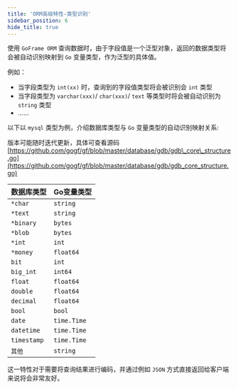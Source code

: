 ```yaml
---
title: 'ORM高级特性-类型识别'
sidebar_position: 6
hide_title: true
---
```


使用 `GoFrame ORM` 查询数据时，由于字段值是一个泛型对象，返回的数据类型将会被自动识别映射到 `Go` 变量类型，作为泛型的具体值。

例如：

- 当字段类型为 `int(xx)` 时，查询到的字段值类型将会被识别会 `int` 类型
- 当字段类型为 `varchar(xxx)`/ `char(xxx)`/ `text` 等类型时将会被自动识别为 `string` 类型
- ……

以下以 `mysql` 类型为例，介绍数据库类型与 `Go` 变量类型的自动识别映射关系:

版本可能随时迭代更新，具体可查看源码 [https://github.com/gogf/gf/blob/master/database/gdb/gdb\_core\_structure.go](https://github.com/gogf/gf/blob/master/database/gdb/gdb_core_structure.go)

| 数据库类型 | Go变量类型 |
| --- | --- |
| `*char` | `string` |
| `*text` | `string` |
| `*binary` | `bytes` |
| `*blob` | `bytes` |
| `*int` | `int` |
| `*money` | `float64` |
| `bit` | `int` |
| `big_int` | `int64` |
| `float` | `float64` |
| `double` | `float64` |
| `decimal` | `float64` |
| `bool` | `bool` |
| `date` | `time.Time` |
| `datetime` | `time.Time` |
| `timestamp` | `time.Time` |
| `其他` | `string` |

这一特性对于需要将查询结果进行编码，并通过例如 `JSON` 方式直接返回给客户端来说将会非常友好。